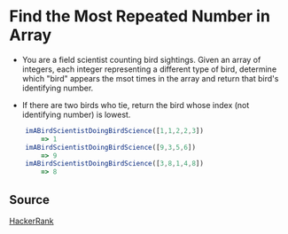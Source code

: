 # Find the Most Repeated Number in Array

- You are a field scientist counting bird sightings. Given an array of integers, each integer representing a different type of bird, determine which "bird" appears the msot times in the array and return that bird's identifying number.

- If there are two birds who tie, return the bird whose index (not identifying number) is lowest.

```javascript
    imABirdScientistDoingBirdScience([1,1,2,2,3])
        => 1
    imABirdScientistDoingBirdScience([9,3,5,6])
        => 9
    imABirdScientistDoingBirdScience([3,8,1,4,8])
        => 8
```

## Source

[HackerRank](https://www.hackerrank.com/challenges/migratory-birds/problem)